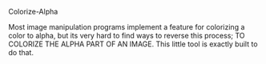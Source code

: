 Colorize-Alpha

Most image manipulation programs implement a feature for colorizing a color to alpha, but its very hard to find ways to reverse this process; TO COLORIZE THE ALPHA PART OF AN IMAGE. This little tool is exactly built to do that.
